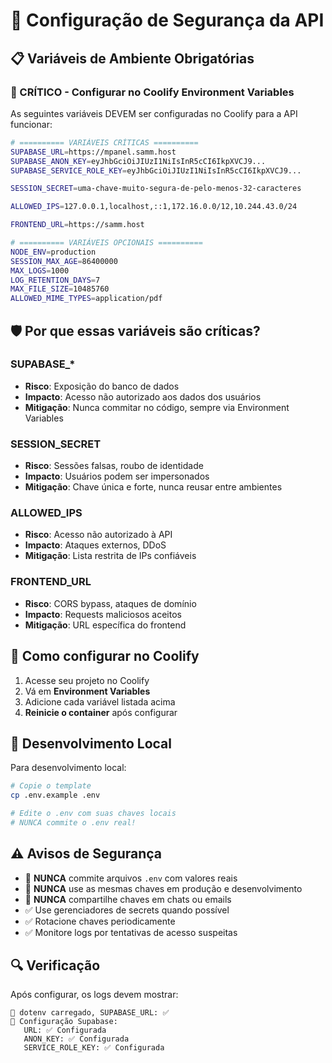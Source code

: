 # 🔐 Configuração de Segurança da API

## 📋 Variáveis de Ambiente Obrigatórias

### 🚨 CRÍTICO - Configurar no Coolify Environment Variables

As seguintes variáveis DEVEM ser configuradas no Coolify para a API funcionar:

```bash
# ========== VARIÁVEIS CRÍTICAS ==========
SUPABASE_URL=https://mpanel.samm.host
SUPABASE_ANON_KEY=eyJhbGciOiJIUzI1NiIsInR5cCI6IkpXVCJ9...
SUPABASE_SERVICE_ROLE_KEY=eyJhbGciOiJIUzI1NiIsInR5cCI6IkpXVCJ9...

SESSION_SECRET=uma-chave-muito-segura-de-pelo-menos-32-caracteres

ALLOWED_IPS=127.0.0.1,localhost,::1,172.16.0.0/12,10.244.43.0/24

FRONTEND_URL=https://samm.host

# ========== VARIÁVEIS OPCIONAIS ==========
NODE_ENV=production
SESSION_MAX_AGE=86400000
MAX_LOGS=1000
LOG_RETENTION_DAYS=7
MAX_FILE_SIZE=10485760
ALLOWED_MIME_TYPES=application/pdf
```

## 🛡️ Por que essas variáveis são críticas?

### SUPABASE_*
- **Risco**: Exposição do banco de dados
- **Impacto**: Acesso não autorizado aos dados dos usuários
- **Mitigação**: Nunca commitar no código, sempre via Environment Variables

### SESSION_SECRET
- **Risco**: Sessões falsas, roubo de identidade
- **Impacto**: Usuários podem ser impersonados
- **Mitigação**: Chave única e forte, nunca reusar entre ambientes

### ALLOWED_IPS
- **Risco**: Acesso não autorizado à API
- **Impacto**: Ataques externos, DDoS
- **Mitigação**: Lista restrita de IPs confiáveis

### FRONTEND_URL
- **Risco**: CORS bypass, ataques de domínio
- **Impacto**: Requests maliciosos aceitos
- **Mitigação**: URL específica do frontend

## 🚀 Como configurar no Coolify

1. Acesse seu projeto no Coolify
2. Vá em **Environment Variables**
3. Adicione cada variável listada acima
4. **Reinicie o container** após configurar

## 📝 Desenvolvimento Local

Para desenvolvimento local:

```bash
# Copie o template
cp .env.example .env

# Edite o .env com suas chaves locais
# NUNCA commite o .env real!
```

## ⚠️ Avisos de Segurança

- 🔴 **NUNCA** commite arquivos `.env` com valores reais
- 🔴 **NUNCA** use as mesmas chaves em produção e desenvolvimento
- 🔴 **NUNCA** compartilhe chaves em chats ou emails
- ✅ Use gerenciadores de secrets quando possível
- ✅ Rotacione chaves periodicamente
- ✅ Monitore logs por tentativas de acesso suspeitas

## 🔍 Verificação

Após configurar, os logs devem mostrar:
```
🔧 dotenv carregado, SUPABASE_URL: ✅
🔧 Configuração Supabase:
   URL: ✅ Configurada
   ANON_KEY: ✅ Configurada
   SERVICE_ROLE_KEY: ✅ Configurada
```